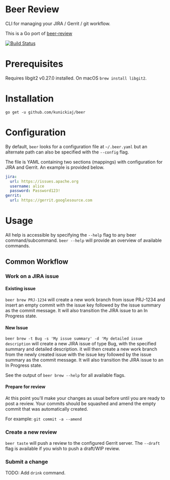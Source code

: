 # Beer Review

CLI for managing your JIRA / Gerrit / git workflow.

This is a Go port of [beer-review](https://github.com/kunickiaj/beer-review)

[![Build Status](https://travis-ci.org/kunickiaj/beer.svg?branch=master)](https://travis-ci.org/kunickiaj/beer)

# Prerequisites

Requires libgit2 v0.27.0 installed. On macOS `brew install libgit2`.
# Installation

`go get -u github.com/kunickiaj/beer`

# Configuration

By default, `beer` looks for a configuration file at `~/.beer.yaml` but an alternate path can also be specified with the `--config` flag.

The file is YAML containing two sections (mappings) with configuration for JIRA and Gerrit. An example is provided below.

```yaml
jira:
  url: https://issues.apache.org
  username: alice
  password: Password123!
gerrit:
  url: https://gerrit.googlesource.com
```

# Usage

All help is accessible by specifying the `--help` flag to any beer command/subcommand. `beer --help` will provide an overview of available commands.

## Common Workflow

### Work on a JIRA issue

#### Existing issue

`beer brew PRJ-1234` will create a new work branch from issue PRJ-1234 and insert an empty commit with the issue key followed by the issue summary as the commit message. It will also transition the JIRA issue to an In Progress state.

#### New Issue

`beer brew -t Bug -s 'My issue summary' -d 'My detailed issue description` will create a new JIRA issue of type Bug, with the specified summary and detailed description. it will then create a new work branch from the newly created issue with the issue key followed by the issue summary as the commit message. It will also transition the JIRA issue to an In Progress state.

See the output of `beer brew --help` for all available flags.

#### Prepare for review

At this point you'll make your changes as usual before until you are ready to post a review. Your commits should be squashed and amend the empty commit that was automatically created.

For example: `git commit -a --amend`

### Create a new review

`beer taste` will push a review to the configured Gerrit server. The `--draft` flag is available if you wish to push a draft/WIP review.

### Submit a change

TODO: Add `drink` command.